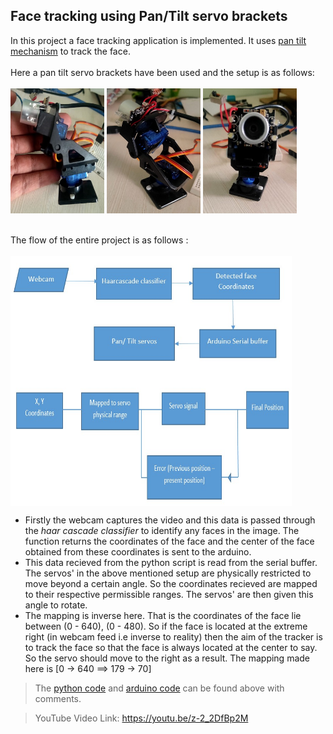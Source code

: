 ## Face tracking using Pan/Tilt servo brackets

In this project a face tracking application is implemented. It uses [pan tilt mechanism](https://en.wikipedia.org/wiki/Pan%E2%80%93tilt%E2%80%93zoom_camera#:~:text=PTZ%20is%20an%20abbreviation%20for,with%20no%20physical%20camera%20movement.) to track the face.<br><br>
Here a pan tilt servo brackets have been used and the setup is as follows:<br><br>
<img src="https://github.com/Ruthvik-1411/Open_CV_Projects/blob/main/face_tracking/ft_im2.jpg" width = 150 height = 200 align="top">
<img src="https://github.com/Ruthvik-1411/Open_CV_Projects/blob/main/face_tracking/ft_im1.jpg" width = 150 height = 200>
<img src="https://github.com/Ruthvik-1411/Open_CV_Projects/blob/main/face_tracking/ft_im3.jpg" width = 150 height = 200><br><br>

The flow of the entire project is as follows : <br><br>
<img src="https://github.com/Ruthvik-1411/Open_CV_Projects/blob/main/face_tracking/ft_f1.jpg" width = 450 height = 200 align="top">
<img src="https://github.com/Ruthvik-1411/Open_CV_Projects/blob/main/face_tracking/ft_f2.jpg" width = 450 height = 200 align="top">

* Firstly the webcam captures the video and this data is passed through the _haar cascade classifier_ to identify any faces in the image. The function returns the coordinates of the face and the center of the face obtained from these coordinates is sent to the arduino.
* This data recieved from the python script is read from the serial buffer. The servos' in the above mentioned setup are physically restricted to move beyond a certain angle. So the coordinates recieved are mapped to their respective permissible ranges. The servos' are then given this angle to rotate. 
* The mapping is inverse here. That is the coordinates of the face lie between (0 - 640), (0 - 480). So if the face is located at the extreme right (in webcam feed i.e inverse to reality) then the aim of the tracker is to track the face so that the face is always located at the center to say. So the servo should move to the right as a  result. The mapping made here is [0 -> 640 ==> 179 -> 70]  

>The [python code](https://github.com/Ruthvik-1411/Open_CV_Projects/blob/main/face_tracking/tracking.py) and [arduino code](https://github.com/Ruthvik-1411/Open_CV_Projects/blob/main/face_tracking/face_tracking.ino) can be found above with comments.

>YouTube Video Link: https://youtu.be/z-2_2DfBp2M
